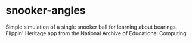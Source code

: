 # snooker-angles
Simple simulation of a single snooker ball for learning about bearings.
Flippin' Heritage app from the National Archive of Educational Computing
